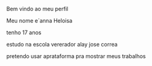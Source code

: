 Bem vindo ao meu perfil

Meu nome e´anna Heloisa

tenho 17 anos 

estudo na escola vererador alay jose correa

pretendo usar aprataforma pra mostrar meus trabalhos
